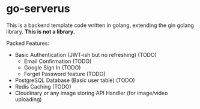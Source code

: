 # go-serverus
This is a backend template code written in golang, extending the gin golang library. **This is not a library.**

Packed Features:
- Basic Authentication (JWT-ish but no refreshing) (TODO)
  - Email Confirmation (TODO)
  - Google Sign In (TODO)
  - Forget Password feature (TODO)
- PostgreSQL Database (Basic user table) (TODO)
- Redis Caching (TODO)
- Cloudinary or any image storing API Handler (for image/video uploading)
